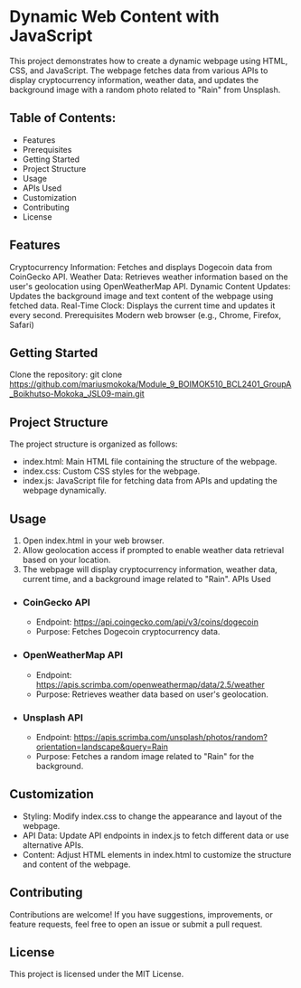 # Dynamic Web Content with JavaScript

This project demonstrates how to create a dynamic webpage using HTML, CSS, and JavaScript. The webpage fetches data from various APIs to display cryptocurrency information, weather data, and updates the background image with a random photo related to "Rain" from Unsplash.

## Table of Contents:

- Features
- Prerequisites
- Getting Started
- Project Structure
- Usage
- APIs Used
- Customization
- Contributing
- License

## Features

Cryptocurrency Information: Fetches and displays Dogecoin data from CoinGecko API.
Weather Data: Retrieves weather information based on the user's geolocation using OpenWeatherMap API.
Dynamic Content Updates: Updates the background image and text content of the webpage using fetched data.
Real-Time Clock: Displays the current time and updates it every second.
Prerequisites
Modern web browser (e.g., Chrome, Firefox, Safari)

## Getting Started

Clone the repository:
git clone <https://github.com/mariusmokoka/Module_9_BOIMOK510_BCL2401_GroupA_Boikhutso-Mokoka_JSL09-main.git>

## Project Structure

The project structure is organized as follows:

- index.html: Main HTML file containing the structure of the webpage.
- index.css: Custom CSS styles for the webpage.
- index.js: JavaScript file for fetching data from APIs and updating the webpage dynamically.

## Usage

1. Open index.html in your web browser.
2. Allow geolocation access if prompted to enable weather data retrieval based on your location.
3. The webpage will display cryptocurrency information, weather data, current time, and a background image related to "Rain".
   APIs Used

- ### CoinGecko API

  - Endpoint: <https://api.coingecko.com/api/v3/coins/dogecoin>
  - Purpose: Fetches Dogecoin cryptocurrency data.

- ### OpenWeatherMap API

  - Endpoint: <https://apis.scrimba.com/openweathermap/data/2.5/weather>
  - Purpose: Retrieves weather data based on user's geolocation.

- ### Unsplash API

  - Endpoint: <https://apis.scrimba.com/unsplash/photos/random?orientation=landscape&query=Rain>
  - Purpose: Fetches a random image related to "Rain" for the background.

## Customization

- Styling: Modify index.css to change the appearance and layout of the webpage.
- API Data: Update API endpoints in index.js to fetch different data or use alternative APIs.
- Content: Adjust HTML elements in index.html to customize the structure and content of the webpage.

## Contributing

Contributions are welcome! If you have suggestions, improvements, or feature requests, feel free to open an issue or submit a pull request.

## License

This project is licensed under the MIT License.
